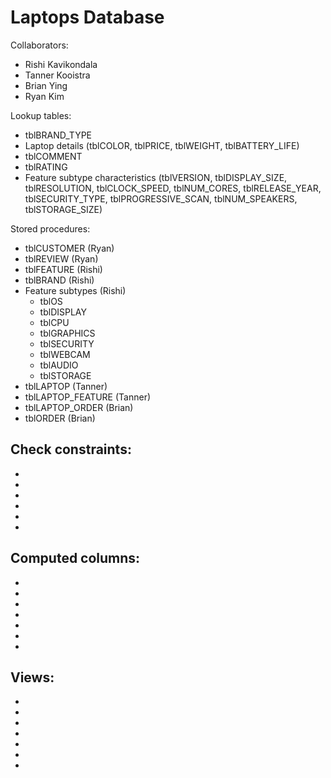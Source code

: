 # Laptops Database

Collaborators:
- Rishi Kavikondala
- Tanner Kooistra
- Brian Ying
- Ryan Kim

Lookup tables:
- tblBRAND_TYPE
- Laptop details (tblCOLOR, tblPRICE, tblWEIGHT, tblBATTERY_LIFE)
- tblCOMMENT
- tblRATING
- Feature subtype characteristics (tblVERSION, tblDISPLAY_SIZE, tblRESOLUTION, tblCLOCK_SPEED, tblNUM_CORES, tblRELEASE_YEAR, tblSECURITY_TYPE, tblPROGRESSIVE_SCAN, tblNUM_SPEAKERS, tblSTORAGE_SIZE)

Stored procedures:
- tblCUSTOMER (Ryan)
- tblREVIEW (Ryan)
- tblFEATURE (Rishi)
- tblBRAND (Rishi)
- Feature subtypes (Rishi)
    - tblOS
    - tblDISPLAY
    - tblCPU
    - tblGRAPHICS
    - tblSECURITY
    - tblWEBCAM
    - tblAUDIO
    - tblSTORAGE
- tblLAPTOP (Tanner)
- tblLAPTOP_FEATURE (Tanner)
- tblLAPTOP_ORDER (Brian)
- tblORDER (Brian)

Check constraints:
- 
- 
- 
- 
- 
- 
- 

Computed columns:
- 
- 
-
-  
-
-
-
-

Views:
-
-
-
-
-
-
-
-